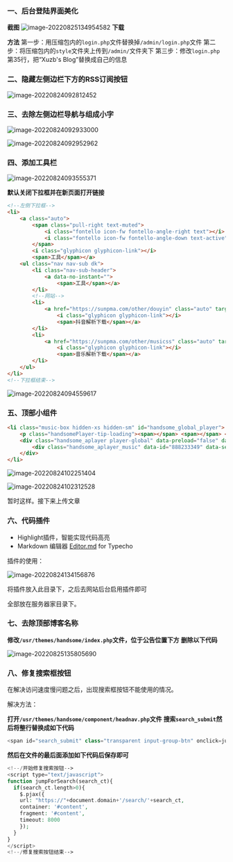 ### 一、后台登陆界面美化

**截图**
![image-20220825134954582](http://1.117.169.135/usr/uploads/2022/08/HandSome美化/image-20220825134954582.png)
**下载**

**方法**
第一步：用压缩包内的`login.php`文件替换掉`/admin/login.php`文件
第二步：将压缩包内的`style`文件夹上传到`/admin/`文件夹下
第三步：修改`login.php`第35行，把“Xuzb's Blog”替换成自己的信息

### 二、隐藏左侧边栏下方的RSS订阅按钮

![image-20220824092812452](http://1.117.169.135/usr/uploads/2022/08/HandSome美化/image-20220824092812452.png)

### 三、去除左侧边栏导航与组成小字

![image-20220824092933000](http://1.117.169.135/usr/uploads/2022/08/HandSome美化/image-20220824092933000.png)

![image-20220824092952962](http://1.117.169.135/usr/uploads/2022/08/HandSome美化/image-20220824092952962.png)



### 四、添加工具栏

![image-20220824093555371](http://1.117.169.135/usr/uploads/2022/08/HandSome美化/image-20220824093555371.png)

**默认关闭下拉框并在新页面打开链接**

```html
<!--左侧下拉框-->
<li>
    <a class="auto">
        <span class="pull-right text-muted">
            <i class="fontello icon-fw fontello-angle-right text"></i>
            <i class="fontello icon-fw fontello-angle-down text-active"></i>
        </span>
        <i class="glyphicon glyphicon-link"></i>
        <span>工具</span></a>
    <ul class="nav nav-sub dk">
        <li class="nav-sub-header">
            <a data-no-instant="">
                <span>工具</span></a>
        </li>
        <!--网站-->
        <li>
            <a href="https://sunpma.com/other/douyin" class="auto" target="_blank">
                <i class="glyphicon glyphicon-link"></i>
                <span>抖音解析下载</span></a>
        </li>
        <li>
            <a href="https://sunpma.com/other/musicss" class="auto" target="_blank">
                <i class="glyphicon glyphicon-link"></i>
                <span>音乐解析下载</span></a>
        </li>
    </ul>
</li>
<!--下拉框结束-->
```

![image-20220824094559617](http://1.117.169.135/usr/uploads/2022/08/HandSome美化/image-20220824094559617.png)

### 五、顶部小组件

```html
<li class="music-box hidden-xs hidden-sm" id="handsome_global_player">
    <p class="handsomePlayer-tip-loading"><span></span> <span></span> <span></span> <span></span><span></span></p>
    <div class="handsome_aplayer player-global" data-preload="false" data-autoplay="" data-listmaxheight="200px" data-order="list" data-theme="#8ea9a7" data-listfolded="true" data-fix_position="true">
        <div class="handsome_aplayer_music" data-id="888233349" data-server="tencent" data-type="playlist" data-auth="8f6439c4bf5ba10c5ed555713d05c628"></div>
    </div>
</li>
```

![image-20220824102251404](http://1.117.169.135/usr/uploads/2022/08/HandSome美化/image-20220824102251404.png)

![image-20220824102312528](http://1.117.169.135/usr/uploads/2022/08/HandSome美化/image-20220824102312528.png)

暂时这样。接下来上传文章

### 六、代码插件

- Highlight插件，智能实现代码高亮
- Markdown 编辑器 [Editor.md](https://pandao.github.io/editor.md/) for Typecho

插件的使用：

![image-20220824134156876](http://1.117.169.135/usr/uploads/2022/08/HandSome美化/image-20220824134156876.png)

将插件放入此目录下，之后去网站后台启用插件即可

全部放在服务器家目录下。

### 七、去除顶部博客名称

**修改`/usr/themes/handsome/index.php`文件，位于公告位置下方**
**删除以下代码**

![image-20220825135805690](http://1.117.169.135/usr/uploads/2022/08/HandSome美化/image-20220825135805690.png)

### 八、修复搜索框按钮

在解决访问速度慢问题之后，出现搜索框按钮不能使用的情况。

解决方法：

**打开`/usr/themes/handsome/component/headnav.php`文件**
**搜索`search_submit`然后将整行替换成如下代码**



```php
<span id="search_submit" class="transparent input-group-btn" onclick=jumpForSearch(search_input.value)>
```

**然后在文件的最后面添加如下代码后保存即可**

```php
<!--/开始修复搜索按钮-->
<script type="text/javascript">
function jumpForSearch(search_ct){
  if(search_ct.length>0){
    $.pjax({ 
    url: "https://"+document.domain+'/search/'+search_ct, 
    container: '#content',
    fragment: '#content',
    timeout: 8000
    });
  }
}
</script>
<!--/修复搜索按钮结束-->
```

